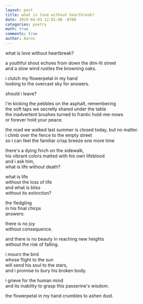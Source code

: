 ```yaml
---
layout: post
title: what is love without heartbreak?
date: 2019-04-03 12:01:00 -0700
categories: poetry 
math: true
comments: true
author: Aaron
---
```



what is love without heartbreak?  

a youthful shout echoes from down the dim-lit street  
and a slow wind rustles the browning oaks.  

i clutch my flowerpetal in my hand  
looking to the overcast sky for answers.  

should i leave?  

i'm kicking the pebbles on the asphalt, remembering  
the soft taps we secretly shared under the table  
the inadvertent brushes turned to frantic hold-me-nows  
or forever hold your peace.  

the road we walked last summer is closed today, but no matter.  
i climb over the fence to the empty street  
so i can feel the familiar crisp breeze one more time  

there's a dying finch on the sidewalk,  
his vibrant colors matted with his own lifeblood  
and i ask him,  
what is life without death?  

what is life  
without the loss of life  
and what is bliss  
without its extinction?  

the fledgling  
in his final chirps  
answers:  

there is no joy  
without consequence.  

and there is no beauty in reaching new heights  
without the risk of falling.  

i mourn the bird  
whose flight to the sun  
will send his soul to the stars,  
and i promise to bury his broken body.  

i grieve for the human mind  
and its inability to grasp this passerine's wisdom.  

the flowerpetal in my hand crumbles to ashen dust.